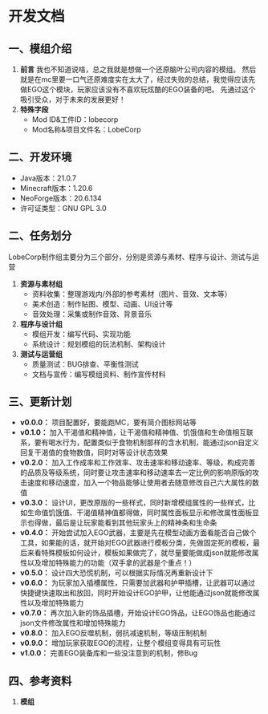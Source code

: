 # 开发文档

## 一、模组介绍

1. **前言**
   我也不知道说啥，总之我就是想做一个还原脑叶公司内容的模组。
   然后就是在mc里要一口气还原难度实在太大了，经过失败的总结，我觉得应该先做EGO这个模块，玩家应该没有不喜欢玩炫酷的EGO装备的吧。
   先通过这个吸引受众，对于未来的发展更好！
2. **特殊字段**
    * Mod ID&工件ID：lobecorp
    * Mod名称&项目文件名：LobeCorp

## 二、开发环境

* Java版本：21.0.7
* Minecraft版本：1.20.6
* NeoForge版本：20.6.134
* 许可证类型：GNU GPL 3.0

## 二、任务划分

LobeCorp制作组主要分为三个部分，分别是资源与素材、程序与设计、测试与运营

1. **资源与素材组**
    * 资料收集：整理游戏内/外部的参考素材（图片、音效、文本等）
    * 美术创造：制作贴图、模型、动画、UI设计等
    * 音效处理：采集或制作音效、背景音乐
2. **程序与设计组**
    * 模组开发：编写代码、实现功能
    * 系统设计：规划模组的玩法机制、架构设计
3. **测试与运营组**
    * 质量测试：BUG排查、平衡性测试
    * 文档与宣传：编写模组资料、制作宣传材料

## 三、更新计划

* **v0.0.0：** 项目配置好，要能跑MC，要有简介图标网站等
* **v0.1.0：** 加入干渴值和精神值，让干渴值和精神值、饥饿值和生命值相互联系，要有喝水行为，配置类似于食物机制那样的含水机制，能通过json自定义回复干渴值的食物数值，同时对等设计状态效果
* **v0.2.0：** 加入工作成率和工作效率、攻击速率和移动速率、等级，构成完善的品质及等级系统，同时要让攻击速率和移动速率去一定比例的影响原版的攻击速度和移动速度，加入一个物品能够让使用者去随意修改自己六大属性的数值
* **v0.3.0：** 设计UI，更改原版的一些样式，同时新增模组属性的一些样式，比如生命值饥饿值、干渴值精神值都得做，同时属性面板显示和修改属性面板显示也得做，最后是让玩家能看到其他玩家头上的精神条和生命条
* **v0.4.0：** 开始尝试加入EGO武器，主要是先在模型动画方面看能否自己做个工具，如果能的话，就开始对EGO武器进行模板分类，先做固定死的模板，最后来看特殊模板如何设计，模板如果做完了，就尽量要能做成json就能修改属性以及增加特殊能力的功能（双手拿的武器是个重点！）
* **v0.5.0：** 设计四大恐慌机制，可以根据实际情况再重新设计下
* **v0.6.0：** 为玩家加入插槽属性，只需要加武器和护甲插槽，让武器可以通过快捷键快速取出和放回，同时开始设计EGO护甲，让他能通过json就能修改属性以及增加特殊能力
* **v0.7.0：** 再次加入新的饰品插槽，开始设计EGO饰品，让EGO饰品也能通过json文件修改属性和增加特殊能力
* **v0.8.0：** 加入EGO反噬机制，弱抗减速机制，等级压制机制
* **v0.9.0：** 增加玩家获取EGO的流程，让整个模组变得具有可玩性
* **v1.0.0：** 完善EGO装备库和一些没注意到的机制，修Bug

## 四、参考资料

1. **模组**
